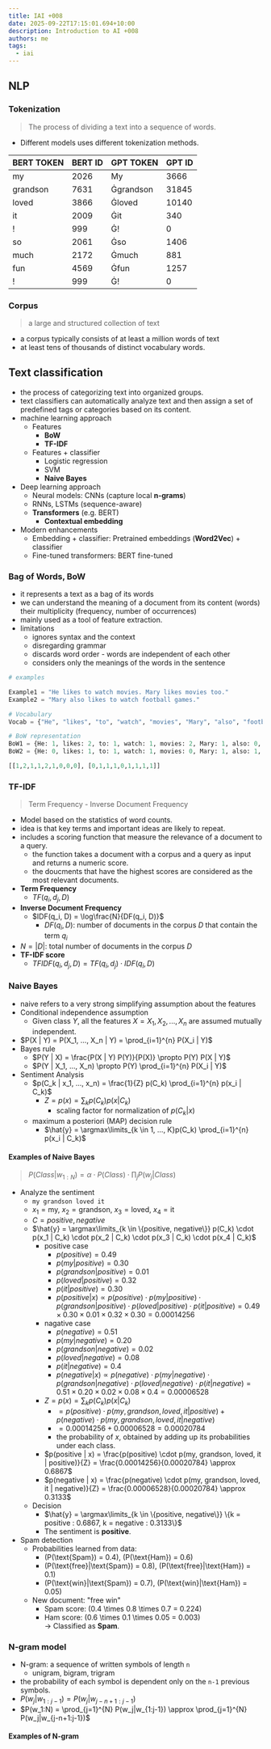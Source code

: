 ```yaml
---
title: IAI +008
date: 2025-09-22T17:15:01.694+10:00
description: Introduction to AI +008
authors: me
tags:
  - iai
---
```


## NLP

### Tokenization

> The process of dividing a text into a sequence of words.

- Different models uses different tokenization methods.

| BERT TOKEN | BERT ID | GPT TOKEN | GPT ID |
| --- | --- | --- | --- |
| my | 2026 | My | 3666 |
| grandson | 7631 | Ġgrandson | 31845 |
| loved | 3866 | Ġloved | 10140 |
| it | 2009 | Ġit | 340 |
| ! | 999 | Ġ! | 0 |
| so | 2061 | Ġso | 1406 |
| much | 2172 | Ġmuch | 881 |
| fun | 4569 | Ġfun | 1257 |
| ! | 999 | Ġ! | 0 |

### Corpus

> a large and structured collection of text

- a corpus typically consists of at least a million words of text
- at least tens of thousands of distinct vocabulary words.

## Text classification

- the process of categorizing text into organized groups.
- text classifiers can automatically analyze text and then assign a set of predefined tags or categories based on its content.
- machine learning approach
  - Features
    - **BoW**
    - **TF-IDF**
  - Features + classifier
    - Logistic regression
    - SVM
    - **Naive Bayes**
- Deep learning approach
  - Neural models: CNNs (capture local **n-grams**)
  - RNNs, LSTMs (sequence-aware)
  - **Transformers** (e.g. BERT)
    - **Contextual embedding**
- Modern enhancements
  - Embedding + classifier: Pretrained embeddings (**Word2Vec**) + classifier
  - Fine-tuned transformers: BERT fine-tuned

### Bag of Words, BoW

- it represents a text as a bag of its words
- we can understand the meaning of a document from its content (words) their multiplicity (frequency, number of occurrences)
- mainly used as a tool of feature extraction.
- limitations
  - ignores syntax and the context
  - disregarding grammar
  - discards word order - words are independent of each other
  - considers only the meanings of the words in the sentence

```py
# examples

Example1 = "He likes to watch movies. Mary likes movies too."
Example2 = "Mary also likes to watch football games."

# Vocabulary
Vocab = {"He", "likes", "to", "watch", "movies", "Mary", "also", "football", "games"}

# BoW representation
BoW1 = {He: 1, likes: 2, to: 1, watch: 1, movies: 2, Mary: 1, also: 0, football: 0, games: 0}
BoW2 = {He: 0, likes: 1, to: 1, watch: 1, movies: 0, Mary: 1, also: 1, football: 1, games: 1}

[[1,2,1,1,2,1,0,0,0], [0,1,1,1,0,1,1,1,1]] 
```

### TF-IDF

> Term Frequency - Inverse Document Frequency

- Model based on the statistics of word counts.
- idea is that key terms and important ideas are likely to repeat.
- includes a scoring function that measure the relevance of a document to a query.
  - the function takes a document with a corpus and a query as input and returns a numeric score.
  - the doucments that have the highest scores are considered as the most relevant documents.
- **Term Frequency**
  - $TF(q_i, d_j, D)$
- **Inverse Document Frequency**
  - $IDF(q_i, D) = \log\frac{N}{DF(q_i, D)}$
    - $DF(q_i, D)$: number of documents in the corpus $D$ that contain the term $q_i$
- $N = |D|$: total number of documents in the corpus $D$
- **TF-IDF score**
  - $TFIDF(q_i, d_j, D) = TF(q_i, d_j) \cdot IDF(q_i, D)$

### Naive Bayes

- naive refers to a very strong simplifying assumption about the features
- Conditional independence assumption
  - Given class $Y$, all the features $X = {X_1, X_2, ..., X_n}$ are assumed mutually independent.
- $P(X | Y) = P(X_1, ..., X_n | Y) = \prod_{i=1}^{n} P(X_i | Y)$
- Bayes rule
  - $P(Y | X) = \frac{P(X | Y) P(Y)}{P(X)} \propto P(Y) P(X | Y)$
  - $P(Y | X_1, ..., X_n) \propto P(Y) \prod_{i=1}^{n} P(X_i | Y)$
- Sentiment Analysis
  - $p(C_k | x_1, ..., x_n) = \frac{1}{Z} p(C_k) \prod_{i=1}^{n} p(x_i | C_k)$
    - $Z = p(x) = \sum_{k} p(C_k) p(x | C_k)$
      - scaling factor for normalization of $p(C_k | x)$
  - maximum a posteriori (MAP) decision rule
    - $\hat{y} = \argmax\limits_{k \in 1, ..., K}p(C_k) \prod_{i=1}^{n} p(x_i | C_k)$

#### Examples of Naive Bayes

> $P(Class | w_{1:N}) = \alpha \cdot P(Class) \cdot \prod_{j} P(w_j | Class)$

- Analyze the sentiment
  - `my grandson loved it`
  - $x_1 = \text{my}$, $x_2 = \text{grandson}$, $x_3 = \text{loved}$, $x_4 = \text{it}$
  - $C = {positive, negative}$
  - $\hat{y} = \argmax\limits_{k \in \{positive, negative\}} p(C_k) \cdot p(x_1 | C_k) \cdot p(x_2 | C_k) \cdot p(x_3 | C_k) \cdot p(x_4 | C_k)$
    - positive case
      - $p(positive) = 0.49$
      - $p(my | positive) = 0.30$
      - $p(grandson | positive) = 0.01$
      - $p(loved | positive) = 0.32$
      - $p(it | positive) = 0.30$
      - $p(positive | x) \propto p(positive) \cdot p(my | positive) \cdot p(grandson | positive) \cdot p(loved | positive) \cdot p(it | positive) = 0.49 \times 0.30 \times 0.01 \times 0.32 \times 0.30 = 0.00014256$
    - nagative case
      - $p(negative) = 0.51$
      - $p(my | negative) = 0.20$
      - $p(grandson | negative) = 0.02$
      - $p(loved | negative) = 0.08$
      - $p(it | negative) = 0.4$
      - $p(negative | x) \propto p(negative) \cdot p(my | negative) \cdot p(grandson | negative) \cdot p(loved | negative) \cdot p(it | negative) = 0.51 \times 0.20 \times 0.02 \times 0.08 \times 0.4 = 0.00006528$
    - $Z = p(x) = \sum_{k} p(C_k) p(x | C_k)$
      - $= p(positive) \cdot p(my, grandson, loved, it | positive) + p(negative) \cdot p(my, grandson, loved, it | negative)$
      - $= 0.00014256 + 0.00006528 = 0.00020784$
      - the probability of $x$, obtained by adding up its probabilities under each class.
    - $p(positive | x) = \frac{p(positive) \cdot p(my, grandson, loved, it | positive)}{Z} = \frac{0.00014256}{0.00020784} \approx 0.6867$
    - $p(negative | x) = \frac{p(negative) \cdot p(my, grandson, loved, it | negative)}{Z} = \frac{0.00006528}{0.00020784} \approx 0.3133$
  - Decision
    - $\hat{y} = \argmax\limits_{k \in \{positive, negative\}} \{k = positive : 0.6867, k = negative : 0.3133\}$
    - The sentiment is **positive**.
- Spam detection
  - Probabilities learned from data:
    - \(P(\text{Spam}) = 0.4\), \(P(\text{Ham}) = 0.6\)  
    - \(P(\text{free}|\text{Spam}) = 0.8\), \(P(\text{free}|\text{Ham}) = 0.1\)  
    - \(P(\text{win}|\text{Spam}) = 0.7\), \(P(\text{win}|\text{Ham}) = 0.05\)  
  - New document: "free win"  
    - Spam score: \(0.4 \times 0.8 \times 0.7 = 0.224\)  
    - Ham score: \(0.6 \times 0.1 \times 0.05 = 0.003\)  
    → Classified as **Spam**.

### N-gram model

- N-gram: a sequence of written symbols of length `n`
  - unigram, bigram, trigram
- the probability of each symbol is dependent only on the `n-1` previous symbols.
- $P(w_j|w_{1:j-1}) = P(w_j|w_{j-n+1:j-1})$
- $P(w_1:N) = \prod_{j=1}^{N} P(w_j|w_{1:j-1}) \approx \prod_{j=1}^{N} P(w_j|w_{j-n+1:j-1})$

#### Examples of N-gram
